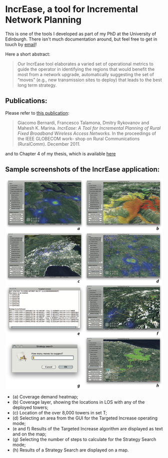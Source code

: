 # IncrEase, a tool for Incremental Network Planning
This is one of the tools I developed as part of my PhD at the University of Edinburgh. There isn't much documentation around, but feel free to get in touch by [email](mailto:mino@minux.it)!

Here a short abstract:
> Our IncrEase tool elaborates a varied set of operational metrics to guide the operator in identifying the regions that would benefit the most from a network upgrade, automatically suggesting the set of “moves” (e.g., new transmission sites to deploy) that leads to the best long term strategy.

## Publications:
Please refer to [this publication](http://ieeexplore.ieee.org/abstract/document/6162330/):
> Giacomo Bernardi, Francesco Talamona, Dmitry Rykovanov and Mahesh K. Marina. *IncrEase: A Tool for Incremental Planning of Rural Fixed Broadband Wireless Access Networks.* In the proceedings of the IEEE GLOBECOM work- shop on Rural Communications (RuralComm). December 2011. 

and to Chapter 4 of my thesis, which is available [here](https://www.era.lib.ed.ac.uk/handle/1842/6241?show=full)

## Sample screenshots of the IncrEase application:
![Screenshot](/screenshot.png?raw=true)
- (a) Coverage demand heatmap; 
- (b) Coverage layer, showing the locations in LOS with any of the deployed towers; 
- (c) Location of the over 8,000 towers in set T; 
- (d) Selecting an area from the GUI for the Targeted Increase operating mode; 
- (e and f) Results of the Targeted Increase algorithm are displayed as text and on the map; 
- (g) Selecting the number of steps to calculate for the Strategy Search mode; 
- (h) Results of a Strategy Search are displayed on a map.

